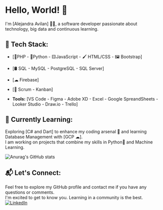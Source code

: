 # Hello, World! 👋

I'm [Alejandra Avilan] 👩‍💻, a software developer passionate about technology, big data and continuous learning.

## 🔧 Tech Stack:

- [🐘PHP - 🐍Python - 🟨JavaScript - 🖌 HTML/CSS - 🖼 Bootstrap]
- [🛢️ SQL - MySQL - PostgreSQL - SQL Server]
- [☁ Firebase]
- [📅 Scrum - Kanban]
   
- **Tools:** [VS Code - Figma - Adobe XD - Excel - Google SpreandSheets - Looker Studio - Draw.io - Trello]

## 🌱 Currently Learning:

Exploring [C# and Dart] to enhance my coding arsenal 🚀 and learning Database Management with [GCP ☁].  
I am working on projects that combine my skills in Python🐍 and Machine Learning.

![Anurag's GitHub stats](https://github-readme-stats.vercel.app/api?username=avilanac&show_icons=true&theme=transparent)

## 📬 Let's Connect:
Feel free to explore my GitHub profile and contact me if you have any questions or comments.  
I'm excited to get to know you. Learning in a community is the best.
[![LinkedIn](https://img.shields.io/badge/-LinkedIn-blue?style=flat-square&logo=linkedin)](https://www.linkedin.com/in/alejandraavilancasta%C3%B1o/)


